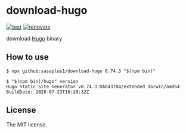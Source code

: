 # download-hugo

[![test](https://github.com/sasaplus1/download-hugo/workflows/test/badge.svg)](https://github.com/sasaplus1/download-hugo/actions?query=workflow%3Atest)
[![renovate](https://badges.renovateapi.com/github/sasaplus1/download-hugo)](https://renovatebot.com)

download [Hugo](https://gohugo.io/) binary

## How to use

```console
$ npx github:sasaplus1/download-hugo 0.74.3 "$(npm bin)"
```

```console
$ "$(npm bin)/hugo" version
Hugo Static Site Generator v0.74.3-DA0437B4/extended darwin/amd64 BuildDate: 2020-07-23T16:28:32Z
```

## License

The MIT license.
